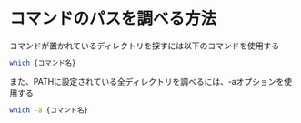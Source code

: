 # コマンドのパスを調べる方法

コマンドが置かれているディレクトリを探すには以下のコマンドを使用する

```bash
which {コマンド名}
```

また、PATHに設定されている全ディレクトリを調べるには、-aオプションを使用する

```bash
which -a {コマンド名}
